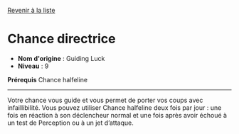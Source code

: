 [Revenir à la liste](..)

# Chance directrice

 * **Nom d'origine** : Guiding Luck
 * **Niveau** : 9


<p><strong>Prérequis</strong> Chance halfeline</p>
<hr>
<p>Votre chance vous guide et vous permet de porter vos coups avec infaillibilité. Vous pouvez utiliser Chance halfeline deux fois par jour : une fois en réaction à son déclencheur normal et une fois après avoir échoué à un test de Perception ou à un jet d’attaque.</p>